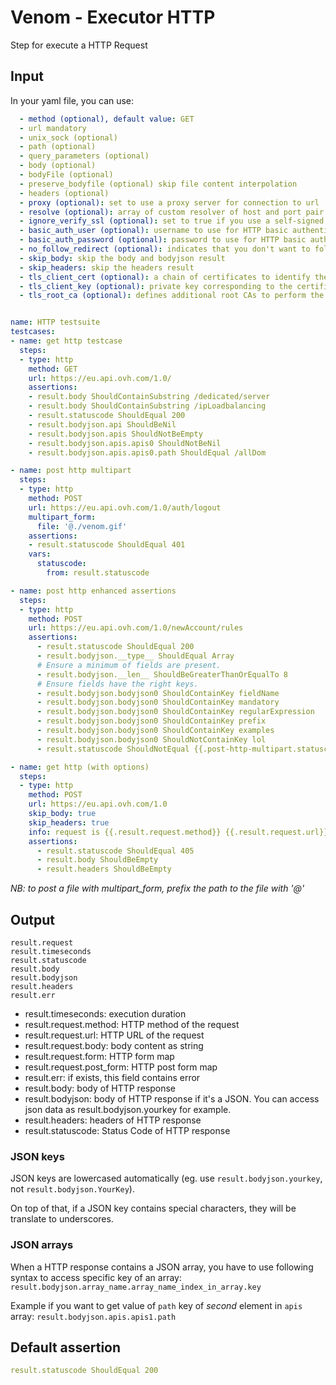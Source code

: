 # Venom - Executor HTTP

Step for execute a HTTP Request

## Input
In your yaml file, you can use:

```yaml
  - method (optional), default value: GET
  - url mandatory
  - unix_sock (optional)
  - path (optional)
  - query_parameters (optional)
  - body (optional)
  - bodyFile (optional)
  - preserve_bodyfile (optional) skip file content interpolation
  - headers (optional)
  - proxy (optional): set to use a proxy server for connection to url
  - resolve (optional): array of custom resolver of host and port pair. example: foo.com:443:127.0.0.1
  - ignore_verify_ssl (optional): set to true if you use a self-signed SSL on remote for example
  - basic_auth_user (optional): username to use for HTTP basic authentication
  - basic_auth_password (optional): password to use for HTTP basic authentication
  - no_follow_redirect (optional): indicates that you don't want to follow Location if server returns a Redirect (301/302/...)
  - skip_body: skip the body and bodyjson result
  - skip_headers: skip the headers result
  - tls_client_cert (optional): a chain of certificates to identify the caller, first certificate in the chain is considered as the leaf, followed by intermediates. Setting it enable mutual TLS authentication. Set the PEM content or the path to the PEM file.
  - tls_client_key (optional): private key corresponding to the certificate. Set the PEM content or the path to the PEM file.
  - tls_root_ca (optional): defines additional root CAs to perform the call. Can contains multiple CAs concatenated together Set the PEM content or the path to the PEM file.

```

```yaml

name: HTTP testsuite
testcases:
- name: get http testcase
  steps:
  - type: http
    method: GET
    url: https://eu.api.ovh.com/1.0/
    assertions:
    - result.body ShouldContainSubstring /dedicated/server
    - result.body ShouldContainSubstring /ipLoadbalancing
    - result.statuscode ShouldEqual 200
    - result.bodyjson.api ShouldBeNil
    - result.bodyjson.apis ShouldNotBeEmpty
    - result.bodyjson.apis.apis0 ShouldNotBeNil
    - result.bodyjson.apis.apis0.path ShouldEqual /allDom

- name: post http multipart
  steps:
  - type: http
    method: POST
    url: https://eu.api.ovh.com/1.0/auth/logout
    multipart_form:
      file: '@./venom.gif'
    assertions:
    - result.statuscode ShouldEqual 401
    vars:
      statuscode:
        from: result.statuscode

- name: post http enhanced assertions
  steps:
  - type: http
    method: POST
    url: https://eu.api.ovh.com/1.0/newAccount/rules
    assertions:
      - result.statuscode ShouldEqual 200
      - result.bodyjson.__type__ ShouldEqual Array
      # Ensure a minimum of fields are present.
      - result.bodyjson.__len__ ShouldBeGreaterThanOrEqualTo 8
      # Ensure fields have the right keys.
      - result.bodyjson.bodyjson0 ShouldContainKey fieldName
      - result.bodyjson.bodyjson0 ShouldContainKey mandatory
      - result.bodyjson.bodyjson0 ShouldContainKey regularExpression
      - result.bodyjson.bodyjson0 ShouldContainKey prefix
      - result.bodyjson.bodyjson0 ShouldContainKey examples
      - result.bodyjson.bodyjson0 ShouldNotContainKey lol
      - result.statuscode ShouldNotEqual {{.post-http-multipart.statuscode}}

- name: get http (with options)
  steps:
  - type: http
    method: POST
    url: https://eu.api.ovh.com/1.0
    skip_body: true
    skip_headers: true
    info: request is {{.result.request.method}} {{.result.request.url}} {{.result.request.body}}
    assertions:
      - result.statuscode ShouldEqual 405
      - result.body ShouldBeEmpty
      - result.headers ShouldBeEmpty


```
*NB: to post a file with multipart_form, prefix the path to the file with '@'*

## Output

```
result.request
result.timeseconds
result.statuscode
result.body
result.bodyjson
result.headers
result.err
```
- result.timeseconds: execution duration
- result.request.method: HTTP method of the request
- result.request.url: HTTP URL of the request
- result.request.body: body content as string
- result.request.form: HTTP form map
- result.request.post_form: HTTP post form map
- result.err: if exists, this field contains error
- result.body: body of HTTP response
- result.bodyjson: body of HTTP response if it's a JSON. You can access json data as result.bodyjson.yourkey for example.
- result.headers: headers of HTTP response
- result.statuscode: Status Code of HTTP response

### JSON keys

JSON keys are lowercased automatically (eg. use `result.bodyjson.yourkey`, not
`result.bodyjson.YourKey`).

On top of that, if a JSON key contains special characters, they will be translate to underscores.

### JSON arrays

When a HTTP response contains a JSON array, you have to use following syntax
to access specific key of an array: `result.bodyjson.array_name.array_name_index_in_array.key`

Example if you want to get value of `path` key of *second* element in `apis` array: `result.bodyjson.apis.apis1.path`


## Default assertion

```yaml
result.statuscode ShouldEqual 200
```
